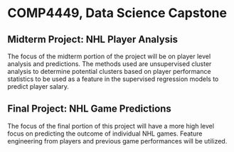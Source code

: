 # COMP4449, Data Science Capstone

## Midterm Project: NHL Player Analysis

The focus of the midterm portion of the project will be on player level analysis and predictions. 
The methods used are unsupervised cluster analysis to determine potential clusters based on player performance statistics to be used as
a feature in the supervised regression models to predict player salary.

## Final Project: NHL Game Predictions

The focus of the final portion of this project will have a more high level focus 
on predicting the outcome of individual NHL games. Feature engineering from 
players and previous game performances will be utilized.

